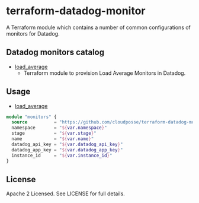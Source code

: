 # terraform-datadog-monitor

A Terraform module which contains a number of common configurations of monitors for Datadog.


## Datadog monitors catalog

- [load_average](https://github.com/cloudposse/terraform-datadog-monitor/tree/master/load_average)
    - Terraform module to provision Load Average Monitors in Datadog.

## Usage

- [load_average](https://github.com/cloudposse/terraform-datadog-monitor/tree/master/load_average)

```terraform
module "monitors" {
  source          = "https://github.com/cloudposse/terraform-datadog-monitor//load_average"
  namespace       = "${var.namespace}"
  stage           = "${var.stage}"
  name            = "${var.name}"
  datadog_api_key = "${var.datadog_api_key}"
  datadog_app_key = "${var.datadog_app_key}"
  instance_id     = "${var.instance_id}"
}
```

## License

Apache 2 Licensed. See LICENSE for full details.
